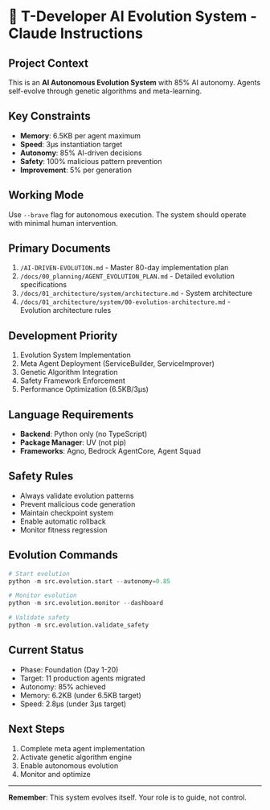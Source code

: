 # 🧬 T-Developer AI Evolution System - Claude Instructions

## Project Context
This is an **AI Autonomous Evolution System** with 85% AI autonomy. Agents self-evolve through genetic algorithms and meta-learning.

## Key Constraints
- **Memory**: 6.5KB per agent maximum
- **Speed**: 3μs instantiation target
- **Autonomy**: 85% AI-driven decisions
- **Safety**: 100% malicious pattern prevention
- **Improvement**: 5% per generation

## Working Mode
Use `--brave` flag for autonomous execution. The system should operate with minimal human intervention.

## Primary Documents
1. `/AI-DRIVEN-EVOLUTION.md` - Master 80-day implementation plan
2. `/docs/00_planning/AGENT_EVOLUTION_PLAN.md` - Detailed evolution specifications
3. `/docs/01_architecture/system/architecture.md` - System architecture
4. `/docs/01_architecture/system/00-evolution-architecture.md` - Evolution architecture rules

## Development Priority
1. Evolution System Implementation
2. Meta Agent Deployment (ServiceBuilder, ServiceImprover)
3. Genetic Algorithm Integration
4. Safety Framework Enforcement
5. Performance Optimization (6.5KB/3μs)

## Language Requirements
- **Backend**: Python only (no TypeScript)
- **Package Manager**: UV (not pip)
- **Frameworks**: Agno, Bedrock AgentCore, Agent Squad

## Safety Rules
- Always validate evolution patterns
- Prevent malicious code generation
- Maintain checkpoint system
- Enable automatic rollback
- Monitor fitness regression

## Evolution Commands
```python
# Start evolution
python -m src.evolution.start --autonomy=0.85

# Monitor evolution
python -m src.evolution.monitor --dashboard

# Validate safety
python -m src.evolution.validate_safety
```

## Current Status
- Phase: Foundation (Day 1-20)
- Target: 11 production agents migrated
- Autonomy: 85% achieved
- Memory: 6.2KB (under 6.5KB target)
- Speed: 2.8μs (under 3μs target)

## Next Steps
1. Complete meta agent implementation
2. Activate genetic algorithm engine
3. Enable autonomous evolution
4. Monitor and optimize

---
**Remember**: This system evolves itself. Your role is to guide, not control.